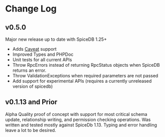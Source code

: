 # Change Log

## v0.5.0

Major new release up to date with SpiceDB 1.25+

* Adds [Caveat](https://authzed.com/docs/reference/caveats) support
* Improved Types and PHPDoc
* Unit tests for all current APIs
* Throw RpcErrors instead of returning RpcStatus objects when SpiceDB returns an error.
* Throw ValidationExceptions when required parameters are not passed
* Add support for experimental APIs (requires a currently unreleased version of spicedb)

## v0.1.13 and Prior

Alpha Quality proof of concept with support for most critical schema update, relationship writing, and permission 
checking operations. Was written and tested mostly against SpiceDb 1.13. Typing and error handling leave a lot to be desired.

